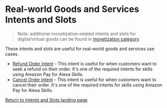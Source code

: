 # Real-world Goods and Services Intents and Slots

> Note: additional monetization-related intents and slots for digital/virtual goods can be found in [monetization category](../monetization).

These intents and slots are useful for real-world goods and services use cases.

- [Refund Order Intent](./refund-order-intent) - This intent is useful for when customers want to seek a refund on their order. It's one of the required intents for skills using Amazon Pay for Alexa Skills.
- [Cancel Order Intent](./cancel-order-intent) - This intent is useful for when customers want to cancel their order. It's one of the required intents for skills using Amazon Pay for Alexa Skills.

[Return to Intents and Slots landing page](/../../)